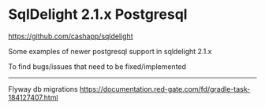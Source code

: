# SqlDelight 2.1.x Postgresql

https://github.com/cashapp/sqldelight

Some examples of newer postgresql support in sqldelight 2.1.x

To find bugs/issues that need to be fixed/implemented

----

Flyway db migrations
https://documentation.red-gate.com/fd/gradle-task-184127407.html
